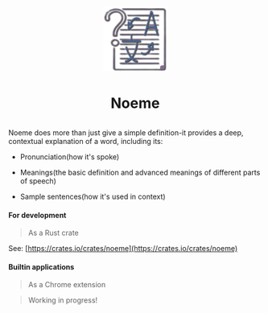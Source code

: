 <div style="display:flex;flex-direction:column;justify-content:center;align-items:center;gap:8px;">
  <img src="./noeme-wasm/web/public/logo128.png" />
  <h1>Noeme</h1>
</div>


Noeme does more than just give a simple definition-it provides a deep, contextual explanation of a word, including its:

* Pronunciation(how it's spoke)

* Meanings(the basic definition and advanced meanings of different parts of speech)

* Sample sentences(how it's used in context)

#### For development

> As a Rust crate

See: [https://crates.io/crates/noeme](https://crates.io/crates/noeme)

#### Builtin applications

> As a Chrome extension

> Working in progress!
